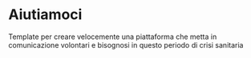 # Aiutiamoci
Template per creare velocemente una piattaforma che metta in comunicazione volontari e bisognosi in questo periodo di crisi sanitaria
